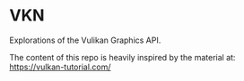 # VKN
Explorations of the Vulikan Graphics API.

The content of this repo is heavily inspired by the material at: https://vulkan-tutorial.com/
